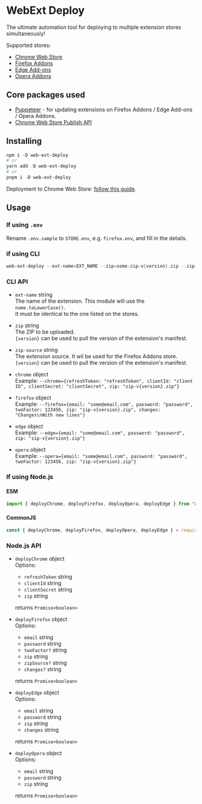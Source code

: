 # WebExt Deploy

The ultimate automation tool for deploying to multiple extension stores simultaneously!

Supported stores:

- [Chrome Web Store](https://chrome.google.com/webstore/category/extensions)
- [Firefox Addons](https://addons.mozilla.org/en-US/firefox/extensions)
- [Edge Add-ons](https://microsoftedge.microsoft.com/addons)
- [Opera Addons](https://addons.opera.com/en/extensions)

## Core packages used

- [Puppeteer](https://github.com/puppeteer/puppeteer) - for updating extensions on Firefox Addons / Edge Add-ons / Opera
  Addons.
- [Chrome Web Store Publish API](https://developer.chrome.com/docs/webstore/using_webstore_api)

## Installing

```powershell
npm i -D web-ext-deploy
# or
yarn add -D web-ext-deploy
# or
pnpm i -D web-ext-deploy
```

Deployment to Chrome Web Store: [follow this guide](https://github.com/DrewML/chrome-webstore-upload/blob/master/How%20to%20generate%20Google%20API%20keys.md).

## Usage

### If using `.env`

Rename `.env.sample` to `STORE.env`, e.g. `firefox.env`, and fill in the details.

### if using CLI

```powershell
web-ext-deploy --ext-name=EXT_NAME --zip=some-zip-v{version}.zip --zip-source=some-zip-source-v{version}.zip --chrome=CWS_DETAIS --firefox=FIREFOX_DETAILS --edge=EDGE_DETAILS --opera=OPERA_DETAILS
```

### CLI API

- `ext-name` string  
  The name of the extension. This module will use the `name.toLowerCase()`.  
  It must be identical to the one listed on the stores.


- `zip` string  
  The ZIP to be uploaded.  
  `{version}` can be used to pull the version of the extension's manifest.


- `zip-source` string  
  The extension source. It wil be used for the Firefox Addons store.  
  `{version}` can be used to pull the version of the extension's manifest.


- `chrome` object  
  Example: `--chrome={refreshToken: "refreshToken", clientId: "client ID", clientSecret: "clientSecret", zip: "zip-v{version}.zip"}`


- `firefox` object  
  Example: `--firefox={email: "some@email.com", password: "password", twoFactor: 123456, zip: "zip-v{version}.zip", changes: "Changes\nWith new lines"}`


- `edge` object  
  Example: `--edge={email: "some@email.com", password: "password", zip: "zip-v{version}.zip"}`


- `opera` object  
  Example: `--opera={email: "some@email.com", password: "password", twoFactor: 123456, zip: "zip-v{version}.zip"}`

### If using Node.js

#### ESM
```js
import { deployChrome, deployFirefox, deployOpera, deployEdge } from "web-ext-deploy";
```

#### CommonJS
```js
const { deployChrome, deployFirefox, deployOpera, deployEdge } = require("web-ext-deploy");
```


### Node.js API

- `deployChrome` object  
  Options:

  - `refreshToken` string
  - `clientId` string
  - `clientSecret` string
  - `zip` string

  returns `Promise<boolean>`


- `deployFirefox` object  
  Options:

  - `email` string
  - `password` string
  - `twoFactor?` string
  - `zip` string
  - `zipSource?` string
  - `changes?` string

  returns `Promise<boolean>`


- `deployEdge` object  
  Options:

  - `email` string
  - `password` string
  - `zip` string
  - `changes` string

  returns `Promise<boolean>`


- `deployOpera` object  
  Options:

  - `email` string
  - `password` string
  - `zip` string

  returns `Promise<boolean>`
